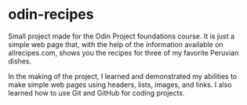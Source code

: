 # odin-recipes

Small project made for the Odin Project foundations course. It is just a simple web page that, with the help of the information available on allrecipes.com, shows you the recipes for three of my favorite Peruvian dishes.

In the making of the project, I learned and demonstrated my abilities to make simple web pages using headers, lists, images, and links. I also learned how to use Git and GitHub for coding projects.